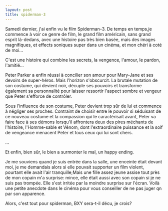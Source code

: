 ```yaml
---
layout: post
title: spiderman-3
---
```


Samedi dernier, j'ai enfin vu le film Spiderman-3. De temps en temps,je commence à voir ce genre de film, le grand film américain, sans grand esprit là-dedans, avec une histoire pas très bien basée, mais des images magnifiques, et effects soniques super dans un cinéma, et mon chéri à coté de moi…

C'est une histoire qui combine les secrets, la vengence, l'amour, le pardon, l'amitié…

Peter Parker a enfin réussi à concilier son amour pour Mary-Jane et ses devoirs de super-héros. Mais l'horizon s'obscurcit. La brutale mutation de son costume, qui devient noir, décuple ses pouvoirs et transforme également sa personnalité pour laisser ressortir l'aspect sombre et vengeur que Peter s'efforce de contrôler.

Sous l'influence de son costume, Peter devient trop sûr de lui et commence à négliger ses proches. Contraint de choisir entre le pouvoir si séduisant de ce nouveau costume et la compassion qui le caractérisait avant, Peter va faire face à ses démons lorsqu'il affrontera deux des pires méchants de l'histoire, l'Homme-sable et Vénom, dont l'extraordinaire puissance et la soif de vengeance menacent Peter et tous ceux qui lui sont chers.

…

Et enfin, bien sûr, le bien a surmonter le mal, un happy ending.

Je me souviens quand je suis entrée dans la salle, une enceinte était devant moi, je me demandais alors si elle pouvait supporter un film violent, pourtant elle avait l'air tranquille;Mais une fille assez jeune assise tout près de mon copain m'a surprise: mince, elle était aussi avec son copain si je ne suis pas trompée. Elle s'est irritée par la moindre surprise sur l'écran. Voilà une petite anecdote dans le cinéma pour vous conseiller de ne pas juger qn par son apparence.

Alors, c'est tout pour spiderman, BXY sera-t-il décu, je crois?
